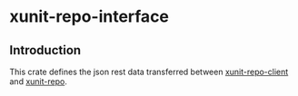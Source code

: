 # xunit-repo-interface

## Introduction

This crate defines the json rest data transferred between [xunit-repo-client](https://github.com/osynge/xunit-repo-client) and [xunit-repo](https://github.com/osynge/xunit-repo).